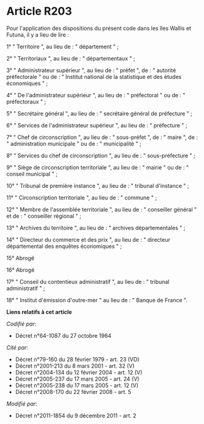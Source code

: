 # Article R203

Pour l'application des dispositions du présent code dans les îles Wallis et Futuna, il y a lieu de lire : 

1° " Territoire ", au lieu de : " département " ; 

2° " Territoriaux ", au lieu de : " départementaux " ; 

3° " Administrateur supérieur ", au lieu de : " préfet ", de : " autorité préfectorale " ou de : " Institut national de la
statistique et des études économiques " ; 

4° " De l'administrateur supérieur ", au lieu de : " préfectoral " ou de : " préfectoraux " ; 

5° " Secrétaire général ", au lieu de : " secrétaire général de préfecture " ; 

6° " Services de l'administrateur supérieur ", au lieu de : " préfecture " ; 

7° " Chef de circonscription ", au lieu de : " sous-préfet ", de : " maire ", de : " administration municipale " ou de : "
municipalité " ; 

8° " Services du chef de circonscription ", au lieu de : " sous-préfecture " ; 

9° " Siège de circonscription territoriale ", au lieu de : " mairie " ou de : " conseil municipal " ; 

10° " Tribunal de première instance ", au lieu de : " tribunal d'instance " ; 

11° " Circonscription territoriale ", au lieu de : " commune " ; 

12° " Membre de l'assemblée territoriale ", au lieu de : " conseiller général " et de : " conseiller régional " ; 

13° " Archives du territoire ", au lieu de : " archives départementales " ; 

14° " Directeur du commerce et des prix ", au lieu de : " directeur départemental des enquêtes économiques " ; 

15° Abrogé 

16° Abrogé 

17° " Conseil du contentieux administratif ", au lieu de : " tribunal administratif " ; 

18° " Institut d'émission d'outre-mer " au lieu de : " Banque de France ".

**Liens relatifs à cet article**

_Codifié par_:

  - Décret n°64-1087 du 27 octobre 1964

_Cité par_:

  - Décret n°79-160 du 28 février 1979 - art. 23 (VD)
  - Décret n°2001-213 du 8 mars 2001 - art. 32 (V)
  - Décret n°2004-134 du 12 février 2004 - art. 12 (V)
  - Décret n°2005-237 du 17 mars 2005 - art. 24 (V)
  - Décret n°2005-238 du 17 mars 2005 - art. 12 (V)
  - Décret n°2008-170 du 22 février 2008 - art. 5

_Modifié par_:

  - Décret n°2011-1854 du 9 décembre 2011 - art. 2
